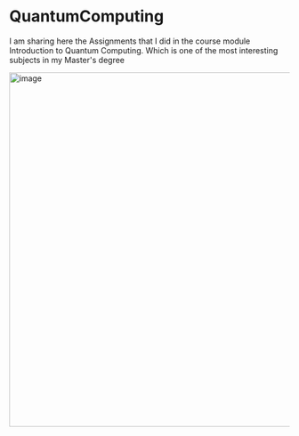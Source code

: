 # QuantumComputing
I am sharing here the Assignments that I did in the course module Introduction to Quantum Computing. Which is one of the most interesting subjects in my Master's degree

<img width="637" alt="image" src="https://user-images.githubusercontent.com/39055744/210384864-a55a91a4-0600-49e9-a492-db67e8a7c8b5.png">
